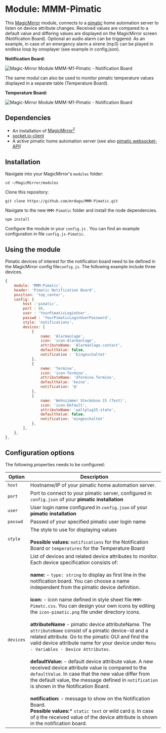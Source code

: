 # Module: MMM-Pimatic
This [MagicMirror](https://github.com/MichMich/MagicMirror) module, connects to a [pimatic](https://pimatic.org/) home automation server to listen on device attribute changes. Received values are compared to a default value and differing values are displayed on the MagicMirror screen (Notification Board). Optional an audio alarm can be triggered. As an example, in case of an emergency alarm a sirene (mp3) can be played in endless loop by omxplayer (see example in config.json).<br>

**Notification Board:**

![Magic-Mirror Module MMM-M1-Pimatic - Notification Board](https://github.com/mrdago/MMM-M1-Pimatic/blob/master/NotificationBoard.PNG?raw=true)

The same modul can also be used to monitor pimatic temperature values displayed in a separate table (Temperature Board).

**Temperature Board:**

![Magic-Mirror Module MMM-M1-Pimatic - Notification Board](https://github.com/mrdago/MMM-M1-Pimatic/blob/master/Temperatures.JPG?raw=true)

## Dependencies
- An installation of [MagicMirror<sup>2</sup>](https://github.com/MichMich/MagicMirror)
- [socket.io-client](https://www.npmjs.com/package/socket.io-client)
- A active pimatic home automation server (see also [pimatic websocket-API](https://pimatic.org/guide/api/))


## Installation

Navigate into your MagicMirror's `modules` folder:
```
cd ~/MagicMirror/modules
```

Clone this repository:
```
git clone https://github.com/mrdago/MMM-Pimatic.git
```

Navigate to the new `MMM-Pimatic` folder and install the node dependencies.
```
npm install
```

Configure the module in your `config.js` . You can find an example configuration in file `config.js-Pimatic`.

## Using the module

Pimatic devices of interest for the notification board need to be defined in the MagicMirror config file``config.js``. The following example include three devices.
```javascript
{
	module: 'MMM-Pimatic',
	header: 'Pimatic Notification Board',
	position: 'top_center',
	config: {
		host :'pimatic',
		port : 80,
		user : 'YourPimaticLoginUser',
		passwd : 'YourPimaticLoginUserPassword',
		style: 'notifications',
		devices: [
			{ 
				name: 'Alarmanlage',
				icon: 'icon-Alarmanlage',
				attributeName: 'Alarmanlage.contact',
				defaultValue: false,
				notification : 'Eingeschaltet'
			},
			{
				name: 'Termine',
				icon: 'icon-Termine',
				attributeName: 'dTermine.Termine',
				defaultValue: 'keine',
				notification: '@'
			},
			{
				name: 'Wohnzimmer Steckdose 15 (Test)',
				icon: 'icon-Default',
				attributeName: 'wallplug15.state',
				defaultValue: false,
				notification: 'eingeschaltet'
			},                    
		],
	},
},
```

## Configuration options

The following properties needs to be configured:

|Option|Description|
|---|---|
|`host`|Hostname/IP of your pimatic home automation server.|
|`port`|Port to connect to your pimatic server, configured in ``config.json`` of your **pimatic installation**|
|`user`|User login name configured in ``config.json`` of your **pimatic installation**|
|`passwd`|Passwd of your specified pimatic user login name|
|`style`|The style to use for displaying values<br><br>**Possible values:**  ``notifications`` for the Notification Board or  ``temperatures`` for the Temperature Board|
|`devices`| List of devices and related device attributes to monitor. Each device specification consists of:<br><br>**name:**  - `type: string` to display as first line in the notification board. You can choose a name independent from the pimatic device definition.<br><br>**icon:**  - icon name defined in style sheet file `MMM-Pimatc.css`. You can design your own icons by editing the `icon-pimatic.png` file under directory icons.<br><br>**attributeName**  - pimatic device attributeName. The `attributeName` consist of a pimatic device-id and a related attribute. Go to the pimatic GUI and find the valid device attribute name for your device under `Menu - Variables - Device Attributes`.<br><br>**defaultValue:** - default device attribute value. A new received device attribute value is compared to the `defaultValue`. In case that the new value differ from the default value, the message defined in `notification` is shown in the Notification Board.<br><br>**notification:**  - message to show on the Notification Board.<br>**Possible values:***  `static text` or wild card `@`. In case of `@` the received value of the device attribute is shown in the notification board.<br>|
